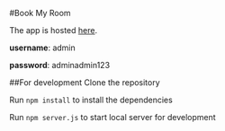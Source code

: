 #Book My Room

The app is hosted [here](http://bookmyroom.herokuapp.com/).


**username**: admin


**password**: adminadmin123


##For development
Clone the repository

Run `npm install` to install the dependencies

Run `npm server.js` to start local server for development

